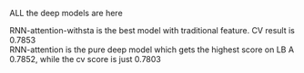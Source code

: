 ALL the deep models are here

RNN-attention-withsta is the best model with traditional feature. CV result is 0.7853</br>
RNN-attention is the pure deep model which gets the highest score on LB A 0.7852, while the cv score is just 0.7803

